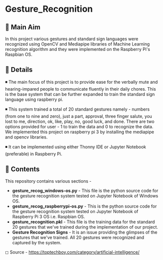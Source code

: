 # Gesture_Recognition
## 📌 Main Aim 
In this project various gestures and standard sign languages were recognized using OpenCV and Mediapipe libraries of Machine Learning recognition algorithm and they were implemented on the Raspberry Pi's Raspbian OS.

## 🚀 Details 
◾ The main focus of this project is to provide ease for the verbally mute and hearing-impared people to communicate fluently in their daily chores. This is the base system that can be further expanded to train the standard sign language using raspberry pi. 

◾ This system trained a total of 20 standard gestures namely - numbers (from one to nine and zero), just a part, approval, three finger salute, you lost to me, direction, ok, like, play, no, good luck, and done. There are two options provided for user - 1 to train the data and 0 to recognize the data. We implemented this project on raspberry pi 3 by installing the mediapipe and opencv libraries. 

◾ It can be implemented using either Thonny IDE or Jupyter Notebook (preferable) in Raspberry Pi. 

## 🎯 Contents
This repository contains various sections - 
* **gesture_recog_windows-os.py** - This file is the python source code for the gesture recognition system tested on Jupyter Notebook of Windows OS.
* **gesture_recog_raspberrypi-os.py** - This is the python source code for the gesture recognition system tested on Jupyter Notebook of Raspberry Pi 3 OS i.e. Raspbian OS.
* **gesture_recognition.pkl** - This file is the training data for the standard 20 gestures that we've trained during the implementation of our project.
* **Gesture Recognition Signs** - It is an issue providing the glimpses of the gestures that we've trained. All 20 gestures were recognized and captured by the system.


◻ Source - https://toptechboy.com/category/artificial-intelligence/
